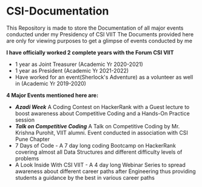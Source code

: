 # CSI-Documentation

This Repository is made to store the Documentation of all major events conducted under my Presidency of CSI VIIT
The Documents provided here are only for viewing purposes to get a glimpse of events conducted by me


**I have officially worked 2 complete years with the Forum CSI VIIT**
* 1 year as Joint Treasurer (Academic Yr 2020-2021)
* 1 year as President (Academic Yr 2021-2022)
* Have worked for an event(Sherlock's Adventure) as a volunteer as well in (Academic Yr 2019-2020)


**4 Major Events mentioned here are:**
* ***Azadi Week***
A Coding Contest on HackerRank with a Guest lecture to boost awareness about Competitive Coding and a Hands-On Practice session
* ***Talk on Competitive Coding***
 A Talk on Competitive Coding by Mr. Krishna Purohit, VIIT alumni. Event conducted in association with CSI Pune Chapter
* 7 Days of Code - A 7 day long coding Bootcamp on HackerRank covering almost all Data Structures and different difficulty levels of problems
* A Look Inside With CSI VIIT - A 4 day long Webinar Series to spread awareness about different career paths after Engineering thus providing students a guidance by the best in various career paths
